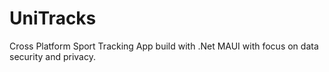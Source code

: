 # UniTracks
Cross Platform Sport Tracking App build with .Net MAUI with focus on data security and privacy. 
